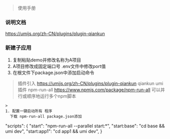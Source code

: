 > 使用手册
### 说明文档
  https://umijs.org/zh-CN/plugins/plugin-qiankun
### 新建子应用
  1. 复制粘贴demo并修改名称为A项目
  2. A项目修改成固定端口号  .env文件中修改port值
  3. 在根文件下package.json中添加启动命令
    
> 插件引入
  https://umijs.org/zh-CN/plugins/plugin-qiankun    qiankun umi插件
  npm-run-all https://www.npmjs.com/package/npm-run-all 可以并行或顺序地运行多个npm脚本
  
```
> 
1. 配置一键启动所有 程序
  下载 npm-run-all package.json添加 
```
  "scripts": {
    "start": "npm-run-all --parallel start:*",
    "start:base": "cd base && umi dev",
    "start:app1": "cd app1 && umi dev",
  }
```